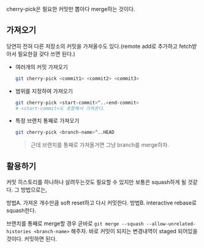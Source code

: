 cherry-pick은 필요한 커밋만 뽑아다 merge하는 것이다.

## 가져오기

당연히 전혀 다른 저장소의 커밋을 가져올수도 있다.(remote add로 추가하고 fetch받아서 필요한걸 갖다 쓰면
된다.)

- 여러개의 커밋 가져오기  
  ```bash
  git cherry-pick <commit1> <commit2> <commit3>
  ```
 
- 범위를 지정하여 가져오기
  ```bash
  git cherry-pick <start-commit>^..<end-commit>
  # <start-commit>도 포함해서 가져온다.
  ```

- 특정 브랜치 통째로 가져오기
  ```bash
  git cherry-pick <branch-name>^..HEAD
  ```
  
  > 근데 브랜치를 통째로 가져올거면 그냥 branch를 merge하자.

## 활용하기

커밋 히스토리를 하나하나 살려두는것도 필요할 수 있지만 보통은 squash하게 될 것같다. 그 방법으로는,

방법A. 가져온 개수만큼 soft reset하고 다시 커밋한다.
방법B. interactive rebase로 squash한다. 

브랜치를 통째로 merge할 경우 곧바로 `git merge --squash --allow-unrelated-histories <branch-name>` 해주자.
바로 커밋이 되지는 변경내역이 staged 되어있을 것이다. 커밋하면 된다.
